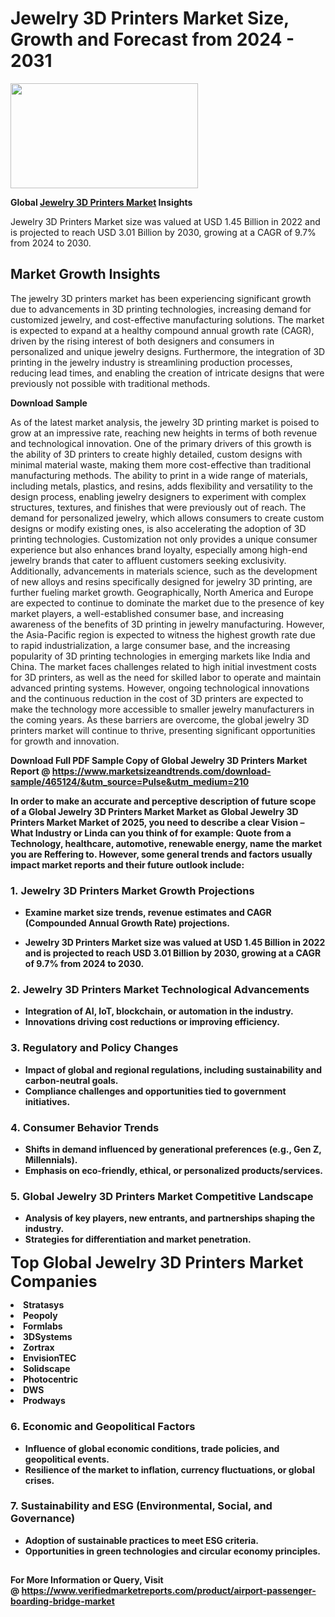 <H1>Jewelry 3D Printers Market Size, Growth and Forecast from 2024 - 2031</H1><img class="aligncenter size-medium wp-image-584254" src="https://thirdeyenews.in/wp-content/uploads/2024/09/Global-Market-Research-300x168.jpeg" alt="" width="300" height="168" /><p><strong>Global&nbsp;<a href="https://www.marketsizeandtrends.com/download-sample/465124/&amp;utm_source=Pulse&amp;utm_medium=210">Jewelry 3D Printers Market</a> Insights</strong></p><p>Jewelry 3D Printers Market size was valued at USD 1.45 Billion in 2022 and is projected to reach USD 3.01 Billion by 2030, growing at a CAGR of 9.7% from 2024 to 2030.</p><p><h2>Market Growth Insights</h2> <p>The jewelry 3D printers market has been experiencing significant growth due to advancements in 3D printing technologies, increasing demand for customized jewelry, and cost-effective manufacturing solutions. The market is expected to expand at a healthy compound annual growth rate (CAGR), driven by the rising interest of both designers and consumers in personalized and unique jewelry designs. Furthermore, the integration of 3D printing in the jewelry industry is streamlining production processes, reducing lead times, and enabling the creation of intricate designs that were previously not possible with traditional methods.</p> <p><strong>Download Sample</strong></p> <p>As of the latest market analysis, the jewelry 3D printing market is poised to grow at an impressive rate, reaching new heights in terms of both revenue and technological innovation. One of the primary drivers of this growth is the ability of 3D printers to create highly detailed, custom designs with minimal material waste, making them more cost-effective than traditional manufacturing methods. The ability to print in a wide range of materials, including metals, plastics, and resins, adds flexibility and versatility to the design process, enabling jewelry designers to experiment with complex structures, textures, and finishes that were previously out of reach. The demand for personalized jewelry, which allows consumers to create custom designs or modify existing ones, is also accelerating the adoption of 3D printing technologies. Customization not only provides a unique consumer experience but also enhances brand loyalty, especially among high-end jewelry brands that cater to affluent customers seeking exclusivity. Additionally, advancements in materials science, such as the development of new alloys and resins specifically designed for jewelry 3D printing, are further fueling market growth. Geographically, North America and Europe are expected to continue to dominate the market due to the presence of key market players, a well-established consumer base, and increasing awareness of the benefits of 3D printing in jewelry manufacturing. However, the Asia-Pacific region is expected to witness the highest growth rate due to rapid industrialization, a large consumer base, and the increasing popularity of 3D printing technologies in emerging markets like India and China. The market faces challenges related to high initial investment costs for 3D printers, as well as the need for skilled labor to operate and maintain advanced printing systems. However, ongoing technological innovations and the continuous reduction in the cost of 3D printers are expected to make the technology more accessible to smaller jewelry manufacturers in the coming years. As these barriers are overcome, the global jewelry 3D printers market will continue to thrive, presenting significant opportunities for growth and innovation. <p><strong></p><p><span class=""><strong>Download Full PDF Sample Copy of Global Jewelry 3D Printers Market Report</strong> @ <a href="https://www.marketsizeandtrends.com/download-sample/465124/&amp;utm_source=Pulse&amp;utm_medium=210" target="_blank">https://www.marketsizeandtrends.com/download-sample/465124/&amp;utm_source=Pulse&amp;utm_medium=210</a></span></p><p>In order to make an accurate and perceptive description of future scope of a Global&nbsp;Jewelry 3D Printers Market Market as Global&nbsp;Jewelry 3D Printers Market Market of 2025, you need to describe a clear Vision &ndash; What Industry or Linda can you think of for example: Quote from a Technology, healthcare, automotive, renewable energy, name the market you are Reffering to. However, some general trends and factors usually impact market reports and their future outlook include:</p><h3>1.&nbsp;<strong>Jewelry 3D Printers Market Growth Projections</strong></h3><ul><li>Examine market size trends, revenue estimates and CAGR (Compounded Annual Growth Rate) projections.</li><li><p>Jewelry 3D Printers Market size was valued at USD 1.45 Billion in 2022 and is projected to reach USD 3.01 Billion by 2030, growing at a CAGR of 9.7% from 2024 to 2030.</p></li></ul><h3>2.&nbsp;<strong>Jewelry 3D Printers Market Technological Advancements</strong></h3><ul><li>Integration of AI, IoT, blockchain, or automation in the industry.</li><li>Innovations driving cost reductions or improving efficiency.</li></ul><h3>3.&nbsp;<strong>Regulatory and Policy Changes</strong></h3><ul><li>Impact of global and regional regulations, including sustainability and carbon-neutral goals.</li><li>Compliance challenges and opportunities tied to government initiatives.</li></ul><h3>4.&nbsp;<strong>Consumer Behavior Trends</strong></h3><ul><li>Shifts in demand influenced by generational preferences (e.g., Gen Z, Millennials).</li><li>Emphasis on eco-friendly, ethical, or personalized products/services.</li></ul><h3>5.&nbsp;<strong>Global Jewelry 3D Printers Market Competitive Landscape</strong></h3><ul><li>Analysis of key players, new entrants, and partnerships shaping the industry.</li><li>Strategies for differentiation and market penetration.</li></ul><p data-pm-slice="1 1 []"><span style="color: inherit; font-family: inherit; font-size: 25px;">Top Global Jewelry 3D Printers Market Companies</span></p><div class="" data-test-id=""><p><li>Stratasys</li><li> Peopoly</li><li> Formlabs</li><li> 3DSystems</li><li> Zortrax</li><li> EnvisionTEC</li><li> Solidscape</li><li> Photocentric</li><li> DWS</li><li> Prodways</li></p></div><h3>6.&nbsp;<strong>Economic and Geopolitical Factors</strong></h3><ul><li>Influence of global economic conditions, trade policies, and geopolitical events.</li><li>Resilience of the market to inflation, currency fluctuations, or global crises.</li></ul><h3>7.&nbsp;<strong>Sustainability and ESG (Environmental, Social, and Governance)</strong></h3><ul><li>Adoption of sustainable practices to meet ESG criteria.</li><li>Opportunities in green technologies and circular economy principles.</li></ul><h2><strong style="font-size: 14px;">For More Information or Query, Visit @&nbsp;</strong><a style="background-color: #ffffff; font-size: 14px;" href="https://www.marketsizeandtrends.com/report/jewelry-3d-printers-market/" target="_blank">https://www.verifiedmarketreports.com/product/airport-passenger-boarding-bridge-market</a></h2>
